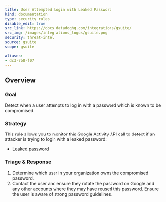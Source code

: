 ```yaml
---
title: User Attempted Login with Leaked Password
kind: documentation
type: security_rules
disable_edit: true
src_link: https://docs.datadoghq.com/integrations/gsuite/
src_img: /images/integrations_logos/gsuite.png
security: threat-intel
source: gsuite
scope: gsuite

aliases:
- dc3-7b8-f07
---
```


## Overview

### Goal
Detect when a user attempts to log in with a password which is known to be compromised.

### Strategy
This rule allows you to monitor this Google Activity API call to detect if an attacker is trying to login with a leaked password: 

* [Leaked password][1]

### Triage & Response
1. Determine which user in your organization owns the compromised password.
2. Contact the user and ensure they rotate the password on Google and any other accounts where they may have reused this password. Ensure the user is aware of strong password guidelines.

[1]: https://developers.google.com/admin-sdk/reports/v1/appendix/activity/login#account_disabled_password_leak
